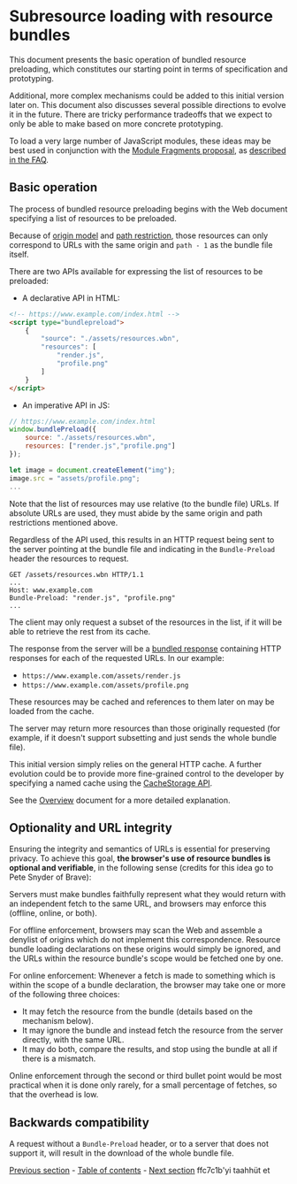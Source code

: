 # Subresource loading with resource bundles

<!-- TODO focus this document on resource bundling from the point of view of the client: user, developer, browser -->

This document presents the basic operation of bundled resource preloading, which constitutes our starting point in terms of specification and prototyping.

Additional, more complex mechanisms could be added to this initial version later on. This document also discusses several possible directions to evolve it in the future. There are tricky performance tradeoffs that we expect to only be able to make based on more concrete prototyping.

To load a very large number of JavaScript modules, these ideas may be best used in conjunction with the [Module Fragments proposal](https://github.com/tc39/proposal-module-fragments), as [described in the FAQ](https://github.com/WICG/resource-bundles/blob/main/faq.md#q-will-support-for-non-js-assets-make-resource-bundle-loading-too-heavy-weightslow).

## Basic operation

The process of bundled resource preloading begins with the Web document specifying a list of resources to be preloaded.

Because of [origin model](./motivation.d#origin-model) and [path restriction](./motivation.md#path-restriction), those resources can only correspond to URLs with the same origin and `path - 1` as the bundle file itself.

There are two APIs available for expressing the list of resources to be preloaded:

* A declarative API in HTML:

```html
<!-- https://www.example.com/index.html -->
<script type="bundlepreload">
    {
        "source": "./assets/resources.wbn",
        "resources": [
            "render.js",
            "profile.png"
        ]
    }
</script>
```

* An imperative API in JS:

```js
// https://www.example.com/index.html
window.bundlePreload({
    source: "./assets/resources.wbn",
    resources: ["render.js","profile.png"]
});

let image = document.createElement("img");
image.src = "assets/profile.png";
...
```

Note that the list of resources may use relative (to the bundle file) URLs. If absolute URLs are used, they must abide by the same origin and path restrictions mentioned above.

Regardless of the API used, this results in an HTTP request being sent to the server pointing at the bundle file and indicating in the `Bundle-Preload` header the resources to request.

```HTTP
GET /assets/resources.wbn HTTP/1.1
...
Host: www.example.com
Bundle-Preload: "render.js", "profile.png"
...
```

The client may only request a subset of the resources in the list, if it will be able to retrieve the rest from its cache.

The response from the server will be a [bundled response](https://github.com/wpack-wg/bundled-responses) containing HTTP responses for each of the requested URLs. In our example:

* `https://www.example.com/assets/render.js`
* `https://www.example.com/assets/profile.png`

These resources may be cached and references to them later on may be loaded from the cache.

The server may return more resources than those originally requested (for example, if it doesn't support subsetting and just sends the whole bundle file).

This initial version simply relies on the general HTTP cache. A further evolution could be to provide more fine-grained control to the developer by specifying a named cache using the [CacheStorage API](https://developer.mozilla.org/en-US/docs/Web/API/CacheStorage).

See the [Overview](./overview.md) document for a more detailed explanation.

## Optionality and URL integrity

Ensuring the integrity and semantics of URLs is essential for preserving privacy. To achieve this goal, **the browser's use of resource bundles is optional and verifiable**, in the following sense (credits for this idea go to Pete Snyder of Brave):

Servers must make bundles faithfully represent what they would return with an independent fetch to the same URL, and browsers may enforce this (offline, online, or both).

For offline enforcement, browsers may scan the Web and assemble a denylist of origins which do not implement this correspondence. Resource bundle loading declarations on these origins would simply be ignored, and the URLs within the resource bundle's scope would be fetched one by one.

For online enforcement: Whenever a fetch is made to something which is within the scope of a bundle declaration, the browser may take one or more of the following three choices:

- It may fetch the resource from the bundle (details based on the mechanism below).
- It may ignore the bundle and instead fetch the resource from the server directly, with the same URL.
- It may do both, compare the results, and stop using the bundle at all if there is a mismatch.

Online enforcement through the second or third bullet point would be most practical when it is done only rarely, for a small percentage of fetches, so that the overhead is low.

## Backwards compatibility

A request without a `Bundle-Preload` header, or to a server that does not support it, will result in the download of the whole bundle file.

<!-- 
TODO: Browser behavior and cache semantics
-->


[Previous section](./overview.md) - [Table of contents](./README.md#table-of-contents) - [Next section](./subresource-loading-server.md)
ffc7c1b'yi taahhüt et
